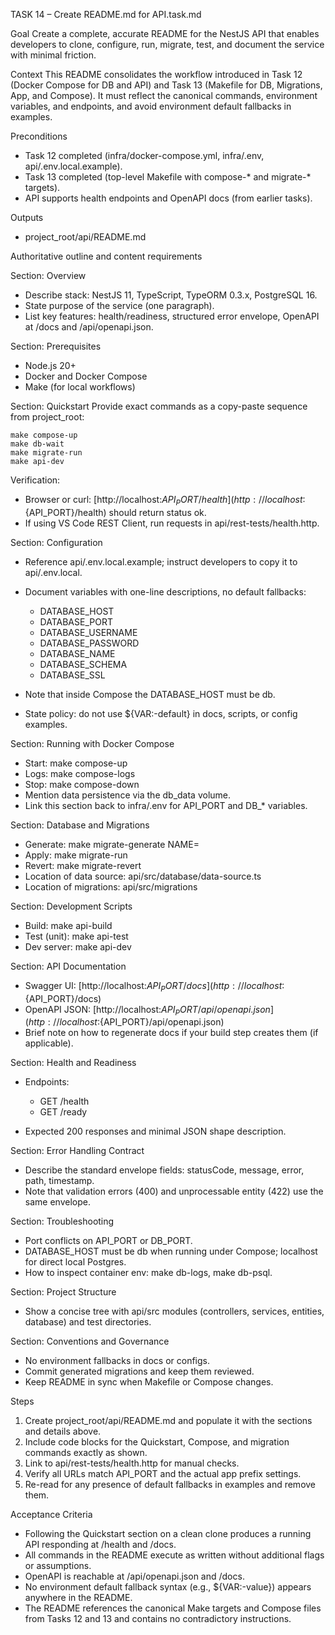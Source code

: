 TASK 14 – Create README.md for API.task.md

Goal
Create a complete, accurate README for the NestJS API that enables developers to clone, configure, run, migrate, test, and document the service with minimal friction.

Context
This README consolidates the workflow introduced in Task 12 (Docker Compose for DB and API) and Task 13 (Makefile for DB, Migrations, App, and Compose). It must reflect the canonical commands, environment variables, and endpoints, and avoid environment default fallbacks in examples.

Preconditions

* Task 12 completed (infra/docker-compose.yml, infra/.env, api/.env.local.example).
* Task 13 completed (top-level Makefile with compose-* and migrate-* targets).
* API supports health endpoints and OpenAPI docs (from earlier tasks).

Outputs

* project_root/api/README.md

Authoritative outline and content requirements

Section: Overview

* Describe stack: NestJS 11, TypeScript, TypeORM 0.3.x, PostgreSQL 16.
* State purpose of the service (one paragraph).
* List key features: health/readiness, structured error envelope, OpenAPI at /docs and /api/openapi.json.

Section: Prerequisites

* Node.js 20+
* Docker and Docker Compose
* Make (for local workflows)

Section: Quickstart
Provide exact commands as a copy-paste sequence from project_root:

```
make compose-up
make db-wait
make migrate-run
make api-dev
```

Verification:

* Browser or curl: [http://localhost:${API_PORT}/health](http://localhost:${API_PORT}/health) should return status ok.
* If using VS Code REST Client, run requests in api/rest-tests/health.http.

Section: Configuration

* Reference api/.env.local.example; instruct developers to copy it to api/.env.local.
* Document variables with one-line descriptions, no default fallbacks:

    * DATABASE_HOST
    * DATABASE_PORT
    * DATABASE_USERNAME
    * DATABASE_PASSWORD
    * DATABASE_NAME
    * DATABASE_SCHEMA
    * DATABASE_SSL
* Note that inside Compose the DATABASE_HOST must be db.
* State policy: do not use ${VAR:-default} in docs, scripts, or config examples.

Section: Running with Docker Compose

* Start: make compose-up
* Logs: make compose-logs
* Stop: make compose-down
* Mention data persistence via the db_data volume.
* Link this section back to infra/.env for API_PORT and DB_* variables.

Section: Database and Migrations

* Generate: make migrate-generate NAME=<description>
* Apply: make migrate-run
* Revert: make migrate-revert
* Location of data source: api/src/database/data-source.ts
* Location of migrations: api/src/migrations

Section: Development Scripts

* Build: make api-build
* Test (unit): make api-test
* Dev server: make api-dev

Section: API Documentation

* Swagger UI: [http://localhost:${API_PORT}/docs](http://localhost:${API_PORT}/docs)
* OpenAPI JSON: [http://localhost:${API_PORT}/api/openapi.json](http://localhost:${API_PORT}/api/openapi.json)
* Brief note on how to regenerate docs if your build step creates them (if applicable).

Section: Health and Readiness

* Endpoints:

    * GET /health
    * GET /ready
* Expected 200 responses and minimal JSON shape description.

Section: Error Handling Contract

* Describe the standard envelope fields: statusCode, message, error, path, timestamp.
* Note that validation errors (400) and unprocessable entity (422) use the same envelope.

Section: Troubleshooting

* Port conflicts on API_PORT or DB_PORT.
* DATABASE_HOST must be db when running under Compose; localhost for direct local Postgres.
* How to inspect container env: make db-logs, make db-psql.

Section: Project Structure

* Show a concise tree with api/src modules (controllers, services, entities, database) and test directories.

Section: Conventions and Governance

* No environment fallbacks in docs or configs.
* Commit generated migrations and keep them reviewed.
* Keep README in sync when Makefile or Compose changes.

Steps

1. Create project_root/api/README.md and populate it with the sections and details above.
2. Include code blocks for the Quickstart, Compose, and migration commands exactly as shown.
3. Link to api/rest-tests/health.http for manual checks.
4. Verify all URLs match API_PORT and the actual app prefix settings.
5. Re-read for any presence of default fallbacks in examples and remove them.

Acceptance Criteria

* Following the Quickstart section on a clean clone produces a running API responding at /health and /docs.
* All commands in the README execute as written without additional flags or assumptions.
* OpenAPI is reachable at /api/openapi.json and /docs.
* No environment default fallback syntax (e.g., ${VAR:-value}) appears anywhere in the README.
* The README references the canonical Make targets and Compose files from Tasks 12 and 13 and contains no contradictory instructions.
